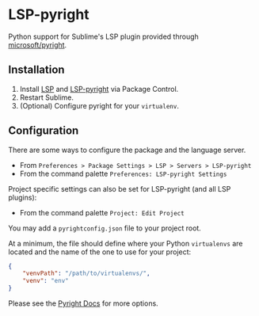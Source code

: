 # LSP-pyright

Python support for Sublime's LSP plugin provided through [microsoft/pyright](https://github.com/microsoft/pyright).

## Installation

1. Install [LSP](https://packagecontrol.io/packages/LSP) and
   [LSP-pyright](https://packagecontrol.io/packages/LSP-pyright) via Package Control.
2. Restart Sublime.
3. (Optional) Configure pyright for your `virtualenv`.

## Configuration

There are some ways to configure the package and the language server.

- From `Preferences > Package Settings > LSP > Servers > LSP-pyright`
- From the command palette `Preferences: LSP-pyright Settings`

Project specific settings can also be set for LSP-pyright (and all LSP plugins):

- From the command palette `Project: Edit Project`

You may add a `pyrightconfig.json` file to your project root.

At a minimum, the file should define where your Python `virtualenvs` are located
and the name of the one to use for your project:

```json
{
    "venvPath": "/path/to/virtualenvs/",
    "venv": "env"
}
```

Please see the [Pyright Docs](https://github.com/microsoft/pyright/blob/master/docs/configuration.md) for more options.
